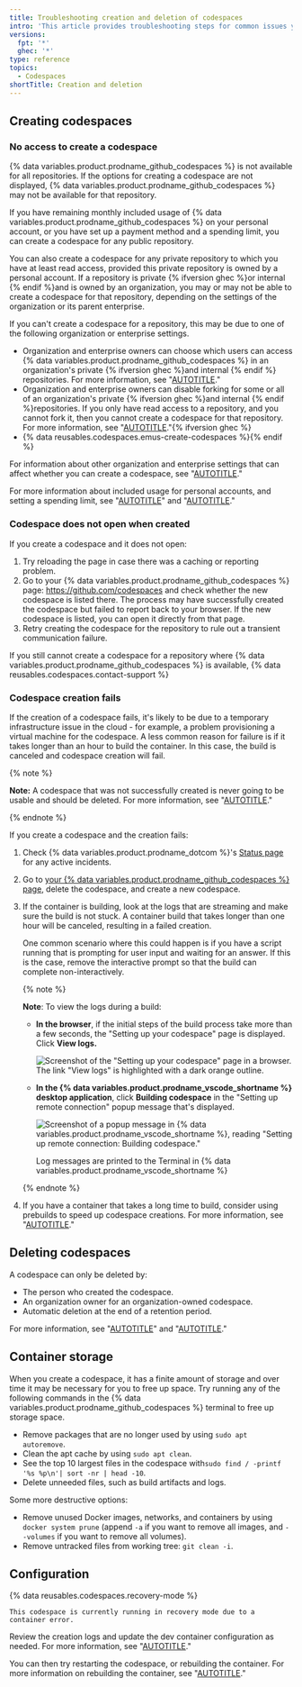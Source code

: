 ```yaml
---
title: Troubleshooting creation and deletion of codespaces
intro: 'This article provides troubleshooting steps for common issues you may experience when creating or deleting a codespace, including storage and configuration issues.'
versions:
  fpt: '*'
  ghec: '*'
type: reference
topics:
  - Codespaces
shortTitle: Creation and deletion
---
```


## Creating codespaces

### No access to create a codespace

{% data variables.product.prodname_github_codespaces %} is not available for all repositories. If the options for creating a codespace are not displayed, {% data variables.product.prodname_github_codespaces %} may not be available for that repository.

If you have remaining monthly included usage of {% data variables.product.prodname_github_codespaces %} on your personal account, or you have set up a payment method and a spending limit, you can create a codespace for any public repository.

You can also create a codespace for any private repository to which you have at least read access, provided this private repository is owned by a personal account. If a repository is private {% ifversion ghec %}or internal {% endif %}and is owned by an organization, you may or may not be able to create a codespace for that repository, depending on the settings of the organization or its parent enterprise.

If you can't create a codespace for a repository, this may be due to one of the following organization or enterprise settings.
- Organization and enterprise owners can choose which users can access {% data variables.product.prodname_github_codespaces %} in an organization's private {% ifversion ghec %}and internal {% endif %} repositories. For more information, see "[AUTOTITLE](/codespaces/managing-codespaces-for-your-organization/enabling-or-disabling-github-codespaces-for-your-organization)."
- Organization and enterprise owners can disable forking for some or all of an organization's private {% ifversion ghec %}and internal {% endif %}repositories. If you only have read access to a repository, and you cannot fork it, then you cannot create a codespace for that repository. For more information, see "[AUTOTITLE](/organizations/managing-organization-settings/managing-the-forking-policy-for-your-organization)."{% ifversion ghec %}
- {% data reusables.codespaces.emus-create-codespaces %}{% endif %}

For information about other organization and enterprise settings that can affect whether you can create a codespace, see "[AUTOTITLE](/codespaces/managing-codespaces-for-your-organization/enabling-or-disabling-github-codespaces-for-your-organization#prerequisites-for-enabling-github-codespaces)."

For more information about included usage for personal accounts, and setting a spending limit, see "[AUTOTITLE](/free-pro-team@latest/billing/managing-billing-for-github-codespaces/about-billing-for-github-codespaces)" and "[AUTOTITLE](/billing/managing-billing-for-github-codespaces/managing-the-spending-limit-for-github-codespaces)."

### Codespace does not open when created

If you create a codespace and it does not open:

1. Try reloading the page in case there was a caching or reporting problem.
1. Go to your {% data variables.product.prodname_github_codespaces %} page: https://github.com/codespaces and check whether the new codespace is listed there. The process may have successfully created the codespace but failed to report back to your browser. If the new codespace is listed, you can open it directly from that page.
1. Retry creating the codespace for the repository to rule out a transient communication failure.

If you still cannot create a codespace for a repository where {% data variables.product.prodname_github_codespaces %} is available, {% data reusables.codespaces.contact-support %}

### Codespace creation fails

If the creation of a codespace fails, it's likely to be due to a temporary infrastructure issue in the cloud - for example, a problem provisioning a virtual machine for the codespace. A less common reason for failure is if it takes longer than an hour to build the container. In this case, the build is canceled and codespace creation will fail.

{% note %}

**Note:** A codespace that was not successfully created is never going to be usable and should be deleted. For more information, see "[AUTOTITLE](/codespaces/developing-in-codespaces/deleting-a-codespace)."

{% endnote %}

If you create a codespace and the creation fails:

1. Check {% data variables.product.prodname_dotcom %}'s [Status page](https://githubstatus.com) for any active incidents.
1. Go to [your {% data variables.product.prodname_github_codespaces %} page](https://github.com/codespaces), delete the codespace, and create a new codespace.
1. If the container is building, look at the logs that are streaming and make sure the build is not stuck. A container build that takes longer than one hour will be canceled, resulting in a failed creation.

   One common scenario where this could happen is if you have a script running that is prompting for user input and waiting for an answer. If this is the case, remove the interactive prompt so that the build can complete non-interactively.

   {% note %}

   **Note**: To view the logs during a build:
   - **In the browser**, if the initial steps of the build process take more than a few seconds, the "Setting up your codespace" page is displayed. Click **View logs.**

     ![Screenshot of the "Setting up your codespace" page in a browser. The link "View logs" is highlighted with a dark orange outline.](/assets/images/help/codespaces/web-ui-view-logs.png)

   - **In the {% data variables.product.prodname_vscode_shortname %} desktop application**, click **Building codespace** in the "Setting up remote connection" popup message that's displayed.

     ![Screenshot of a popup message in {% data variables.product.prodname_vscode_shortname %}, reading "Setting up remote connection: Building codespace."](/assets/images/help/codespaces/vs-code-building-codespace.png)

     Log messages are printed to the Terminal in {% data variables.product.prodname_vscode_shortname %}

    {% endnote %}
1. If you have a container that takes a long time to build, consider using prebuilds to speed up codespace creations. For more information, see "[AUTOTITLE](/codespaces/prebuilding-your-codespaces/configuring-prebuilds#configuring-prebuilds)."

## Deleting codespaces

A codespace can only be deleted by:
- The person who created the codespace.
- An organization owner for an organization-owned codespace.
- Automatic deletion at the end of a retention period.

For more information, see "[AUTOTITLE](/codespaces/developing-in-codespaces/deleting-a-codespace)" and "[AUTOTITLE](/codespaces/customizing-your-codespace/configuring-automatic-deletion-of-your-codespaces)."

## Container storage

When you create a codespace, it has a finite amount of storage and over time it may be necessary for you to free up space. Try running any of the following commands in the {% data variables.product.prodname_github_codespaces %} terminal to free up storage space.

- Remove packages that are no longer used by using `sudo apt autoremove`.
- Clean the apt cache by using `sudo apt clean`.
- See the top 10 largest files in the codespace with`sudo find / -printf '%s %p\n'| sort -nr | head -10`.
- Delete unneeded files, such as build artifacts and logs.

Some more destructive options:

- Remove unused Docker images, networks, and containers by using `docker system prune` (append `-a` if you want to remove all images, and `--volumes` if you want to remove all volumes).
- Remove untracked files from working tree: `git clean -i`.

## Configuration

{% data reusables.codespaces.recovery-mode %}

```shell
This codespace is currently running in recovery mode due to a container error.
```

Review the creation logs and update the dev container configuration as needed. For more information, see "[AUTOTITLE](/codespaces/troubleshooting/github-codespaces-logs)."

You can then try restarting the codespace, or rebuilding the container. For more information on rebuilding the container, see "[AUTOTITLE](/codespaces/setting-up-your-project-for-codespaces/adding-a-dev-container-configuration/introduction-to-dev-containers#applying-configuration-changes-to-a-codespace)."
